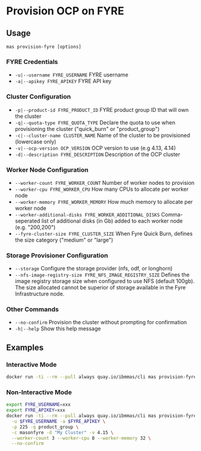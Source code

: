 Provision OCP on FYRE
===============================================================================

Usage
-------------------------------------------------------------------------------
`mas provision-fyre [options]`

### FYRE Credentials
- `-u|--username FYRE_USERNAME` FYRE username
- `-a|--apikey FYRE_APIKEY` FYRE API key

### Cluster Configuration
- `-p|--product-id FYRE_PRODUCT_ID` FYRE product group ID that will own the cluster
- `-q|--quota-type FYRE_QUOTA_TYPE` Declare the quota to use when provisioning the cluster ("quick_burn" or "product_group")
- `-c|--cluster-name CLUSTER_NAME` Name of the cluster to be provisioned (lowercase only)
- `-v|--ocp-version OCP_VERSION` OCP version to use (e.g 4.13, 4.14)
- `-d|--description FYRE_DESCRIPTION` Description of the OCP cluster

### Worker Node Configuration
- `--worker-count FYRE_WORKER_COUNT` Number of worker nodes to provision
- `--worker-cpu FYRE_WORKER_CPU` How many CPUs to allocate per worker node
- `--worker-memory FYRE_WORKER_MEMORY` How much memory to allocate per worker node
- `--worker-additional-disks FYRE_WORKER_ADDITIONAL_DISKS` Comma-seperated list of additional disks (in Gb) added to each worker node (e.g. "200,200")
- `--fyre-cluster-size FYRE_CLUSTER_SIZE` When Fyre Quick Burn, defines the size category ("medium" or "large")

### Storage Provisioner Configuration
- `--storage`  Configure the storage provider (nfs, odf, or longhorn)
- `--nfs-image-registry-size FYRE_NFS_IMAGE_REGISTRY_SIZE` Defines the image registry storage size when configured to use NFS (default 100gb). The size allocated cannot be superior of storage available in the Fyre Infrastructure node.

### Other Commands
- `--no-confirm` Provision the cluster without prompting for confirmation
- `-h|--help` Show this help message

Examples
-------------------------------------------------------------------------------
### Interactive Mode
```bash
docker run -ti --rm --pull always quay.io/ibmmas/cli mas provision-fyre
```

### Non-Interactive Mode
```bash
export FYRE_USERNAME=xxx
export FYRE_APIKEY=xxx
docker run -ti --rm --pull always quay.io/ibmmas/cli mas provision-fyre \
  -u $FYRE_USERNAME -a $FYRE_APIKEY \
  -p 225 -q product_group \
  -c masonfyre -d "My Cluster" -v 4.15 \
  --worker-count 3 --worker-cpu 8 --worker-memory 32 \
  --no-confirm
```

